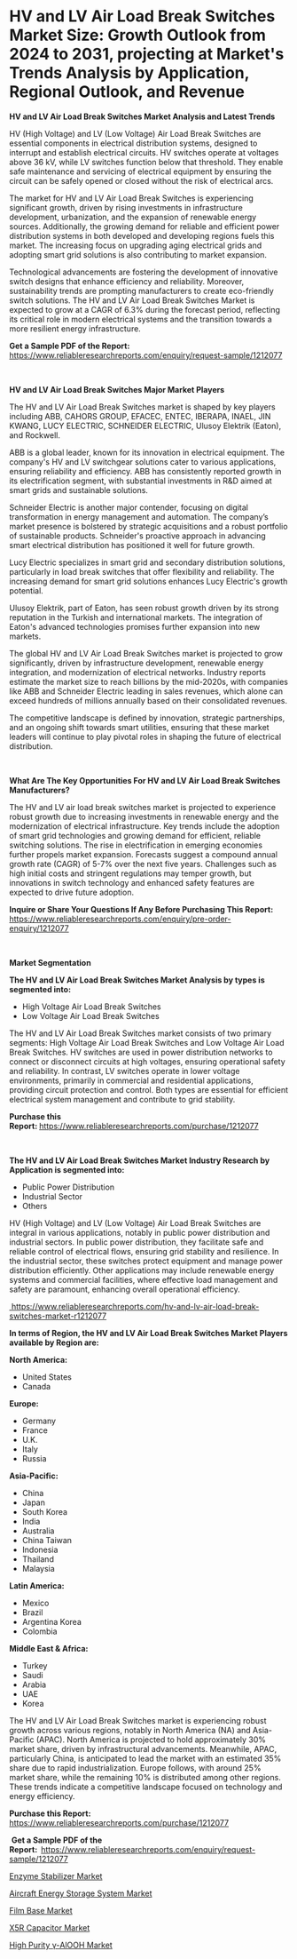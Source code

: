 <p><h1>HV and LV Air Load Break Switches Market Size: Growth Outlook from 2024 to 2031, projecting at Market's Trends Analysis by Application, Regional Outlook, and Revenue</h1></p><p><strong>HV and LV Air Load Break Switches Market Analysis and Latest Trends</strong></p>
<p><p>HV (High Voltage) and LV (Low Voltage) Air Load Break Switches are essential components in electrical distribution systems, designed to interrupt and establish electrical circuits. HV switches operate at voltages above 36 kV, while LV switches function below that threshold. They enable safe maintenance and servicing of electrical equipment by ensuring the circuit can be safely opened or closed without the risk of electrical arcs.</p><p>The market for HV and LV Air Load Break Switches is experiencing significant growth, driven by rising investments in infrastructure development, urbanization, and the expansion of renewable energy sources. Additionally, the growing demand for reliable and efficient power distribution systems in both developed and developing regions fuels this market. The increasing focus on upgrading aging electrical grids and adopting smart grid solutions is also contributing to market expansion.</p><p>Technological advancements are fostering the development of innovative switch designs that enhance efficiency and reliability. Moreover, sustainability trends are prompting manufacturers to create eco-friendly switch solutions. The HV and LV Air Load Break Switches Market is expected to grow at a CAGR of 6.3% during the forecast period, reflecting its critical role in modern electrical systems and the transition towards a more resilient energy infrastructure.</p></p>
<p><strong>Get a Sample PDF of the Report:&nbsp;</strong> <a href="https://www.reliableresearchreports.com/enquiry/request-sample/1212077?utm_campaign=3&utm_medium=2&utm_source=Github&utm_content=ia&utm_term=06102024&utm_id=hv-and-lv-air-load-break-switches">https://www.reliableresearchreports.com/enquiry/request-sample/1212077</a></p>
<p>&nbsp;</p>
<p><strong>HV and LV Air Load Break Switches Major Market Players</strong></p>
<p><p>The HV and LV Air Load Break Switches market is shaped by key players including ABB, CAHORS GROUP, EFACEC, ENTEC, IBERAPA, INAEL, JIN KWANG, LUCY ELECTRIC, SCHNEIDER ELECTRIC, Ulusoy Elektrik (Eaton), and Rockwell. </p><p>ABB is a global leader, known for its innovation in electrical equipment. The company's HV and LV switchgear solutions cater to various applications, ensuring reliability and efficiency. ABB has consistently reported growth in its electrification segment, with substantial investments in R&D aimed at smart grids and sustainable solutions. </p><p>Schneider Electric is another major contender, focusing on digital transformation in energy management and automation. The company’s market presence is bolstered by strategic acquisitions and a robust portfolio of sustainable products. Schneider's proactive approach in advancing smart electrical distribution has positioned it well for future growth.</p><p>Lucy Electric specializes in smart grid and secondary distribution solutions, particularly in load break switches that offer flexibility and reliability. The increasing demand for smart grid solutions enhances Lucy Electric's growth potential. </p><p>Ulusoy Elektrik, part of Eaton, has seen robust growth driven by its strong reputation in the Turkish and international markets. The integration of Eaton's advanced technologies promises further expansion into new markets.</p><p>The global HV and LV Air Load Break Switches market is projected to grow significantly, driven by infrastructure development, renewable energy integration, and modernization of electrical networks. Industry reports estimate the market size to reach billions by the mid-2020s, with companies like ABB and Schneider Electric leading in sales revenues, which alone can exceed hundreds of millions annually based on their consolidated revenues.</p><p>The competitive landscape is defined by innovation, strategic partnerships, and an ongoing shift towards smart utilities, ensuring that these market leaders will continue to play pivotal roles in shaping the future of electrical distribution.</p></p>
<p>&nbsp;</p>
<p><strong>What Are The Key Opportunities For HV and LV Air Load Break Switches Manufacturers?</strong></p>
<p><p>The HV and LV air load break switches market is projected to experience robust growth due to increasing investments in renewable energy and the modernization of electrical infrastructure. Key trends include the adoption of smart grid technologies and growing demand for efficient, reliable switching solutions. The rise in electrification in emerging economies further propels market expansion. Forecasts suggest a compound annual growth rate (CAGR) of 5-7% over the next five years. Challenges such as high initial costs and stringent regulations may temper growth, but innovations in switch technology and enhanced safety features are expected to drive future adoption.</p></p>
<p><strong>Inquire or Share Your Questions If Any Before Purchasing This Report:</strong> <a href="https://www.reliableresearchreports.com/enquiry/pre-order-enquiry/1212077?utm_campaign=3&utm_medium=2&utm_source=Github&utm_content=ia&utm_term=06102024&utm_id=hv-and-lv-air-load-break-switches">https://www.reliableresearchreports.com/enquiry/pre-order-enquiry/1212077</a></p>
<p>&nbsp;</p>
<p><strong>Market Segmentation</strong></p>
<p><strong>The HV and LV Air Load Break Switches Market Analysis by types is segmented into:</strong></p>
<p><ul><li>High Voltage Air Load Break Switches</li><li>Low Voltage Air Load Break Switches</li></ul></p>
<p><p>The HV and LV Air Load Break Switches market consists of two primary segments: High Voltage Air Load Break Switches and Low Voltage Air Load Break Switches. HV switches are used in power distribution networks to connect or disconnect circuits at high voltages, ensuring operational safety and reliability. In contrast, LV switches operate in lower voltage environments, primarily in commercial and residential applications, providing circuit protection and control. Both types are essential for efficient electrical system management and contribute to grid stability.</p></p>
<p><strong>Purchase this Report:&nbsp;</strong><a href="https://www.reliableresearchreports.com/purchase/1212077?utm_campaign=3&utm_medium=2&utm_source=Github&utm_content=ia&utm_term=06102024&utm_id=hv-and-lv-air-load-break-switches">https://www.reliableresearchreports.com/purchase/1212077</a></p>
<p>&nbsp;</p>
<p><strong>The HV and LV Air Load Break Switches Market Industry Research by Application is segmented into:</strong></p>
<p><ul><li>Public Power Distribution</li><li>Industrial Sector</li><li>Others</li></ul></p>
<p><p>HV (High Voltage) and LV (Low Voltage) Air Load Break Switches are integral in various applications, notably in public power distribution and industrial sectors. In public power distribution, they facilitate safe and reliable control of electrical flows, ensuring grid stability and resilience. In the industrial sector, these switches protect equipment and manage power distribution efficiently. Other applications may include renewable energy systems and commercial facilities, where effective load management and safety are paramount, enhancing overall operational efficiency.</p></p>
<p><a href="https://www.reliableresearchreports.com/hv-and-lv-air-load-break-switches-market-r1212077?utm_campaign=3&utm_medium=2&utm_source=Github&utm_content=ia&utm_term=06102024&utm_id=hv-and-lv-air-load-break-switches">&nbsp;https://www.reliableresearchreports.com/hv-and-lv-air-load-break-switches-market-r1212077</a></p>
<p><strong>In terms of Region, the HV and LV Air Load Break Switches Market Players available by Region are:</strong></p>
<p>
    <p> <strong> North America: </strong>
        <ul>
            <li>United States</li>
            <li>Canada</li>
        </ul>
        </p> 
    <p> <strong> Europe: </strong>
        <ul>
            <li>Germany</li>
            <li>France</li>
            <li>U.K.</li>
            <li>Italy</li>
            <li>Russia</li>
        </ul>
        </p> 
    <p> <strong> Asia-Pacific: </strong>
        <ul>
            <li>China</li>
            <li>Japan</li>
            <li>South Korea</li>
            <li>India</li>
            <li>Australia</li>
            <li>China Taiwan</li>
            <li>Indonesia</li>
            <li>Thailand</li>
            <li>Malaysia</li>
        </ul>
        </p> 
    <p> <strong> Latin America: </strong>
        <ul>
            <li>Mexico</li>
            <li>Brazil</li>
            <li>Argentina Korea</li>
            <li>Colombia</li>
        </ul>
        </p> 
    <p> <strong> Middle East & Africa: </strong>
        <ul>
            <li>Turkey</li>
            <li>Saudi</li>
            <li>Arabia</li>
            <li>UAE</li>
            <li>Korea</li>
        </ul>
    </p>
    </p>
<p><p>The HV and LV Air Load Break Switches market is experiencing robust growth across various regions, notably in North America (NA) and Asia-Pacific (APAC). North America is projected to hold approximately 30% market share, driven by infrastructural advancements. Meanwhile, APAC, particularly China, is anticipated to lead the market with an estimated 35% share due to rapid industrialization. Europe follows, with around 25% market share, while the remaining 10% is distributed among other regions. These trends indicate a competitive landscape focused on technology and energy efficiency.</p></p>
<p><strong>Purchase this Report: </strong><a href="https://www.reliableresearchreports.com/purchase/1212077?utm_campaign=3&utm_medium=2&utm_source=Github&utm_content=ia&utm_term=06102024&utm_id=hv-and-lv-air-load-break-switches">https://www.reliableresearchreports.com/purchase/1212077</a></p>
<p>&nbsp;<strong>Get a Sample PDF of the Report:&nbsp;&nbsp;</strong><a href="https://www.reliableresearchreports.com/enquiry/request-sample/1212077?utm_campaign=3&utm_medium=2&utm_source=Github&utm_content=ia&utm_term=06102024&utm_id=hv-and-lv-air-load-break-switches">https://www.reliableresearchreports.com/enquiry/request-sample/1212077</a></p>
<p><strong></strong></p>
<p><p><a href="https://medium.com/@craigurcottrte8/influencing-factors-in-the-enzyme-stabilizer-market-insights-and-growth-projections-2024-2031-66b2910ba0a6?utm_campaign=3&utm_medium=2&utm_source=Github&utm_content=ia&utm_term=06102024&utm_id=hv-and-lv-air-load-break-switches">Enzyme Stabilizer Market</a></p><p><a href="https://issuu.com/reportprime-2/docs/aircraft-energy-storage-system-mark_07a3b3be64bd04?utm_campaign=3&utm_medium=2&utm_source=Github&utm_content=ia&utm_term=06102024&utm_id=hv-and-lv-air-load-break-switches">Aircraft Energy Storage System Market</a></p><p><a href="https://www.linkedin.com/pulse/film-base-market-size-share-competitive-landscape-trend-analysis-qjnxc?utm_campaign=3&utm_medium=2&utm_source=Github&utm_content=ia&utm_term=06102024&utm_id=hv-and-lv-air-load-break-switches">Film Base Market</a></p><p><a href="https://www.linkedin.com/pulse/global-x5r-capacitor-market-focus-product-type-fixed-capacitorvariable-702ec?utm_campaign=3&utm_medium=2&utm_source=Github&utm_content=ia&utm_term=06102024&utm_id=hv-and-lv-air-load-break-switches">X5R Capacitor Market</a></p><p><a href="https://github.com/CarolynWatkins697/Market-Research-Report-List-1/blob/main/high-purity-g-alooh-market.md?utm_campaign=3&utm_medium=2&utm_source=Github&utm_content=ia&utm_term=06102024&utm_id=hv-and-lv-air-load-break-switches">High Purity γ-AlOOH Market</a></p></p>